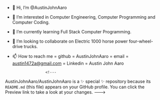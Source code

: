 - 👋 Hi, I’m @AustinJohnAaro
- 👀 I’m interested in Computer Engineering, Computer Programming and Computer Coding. 
- 🌱 I’m currently learning Full Stack Computer Programming.
- 💞️ I’m looking to collaborate on Electric 1000 horse power four-wheel-drive trucks.
- 📫 How to reach me = github = AustinJohnAaro
                      = email = austin1472a@gmail.com
                      = Linkedin = Austin John Aaro 
                      
                     <!---
AustinJohnAaro/AustinJohnAaro is a ✨ special ✨ repository because its `README.md` (this file) appears on your GitHub profile.
You can click the Preview link to take a look at your changes.
--->
